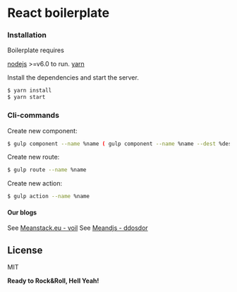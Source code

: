 # React boilerplate

### Installation

Boilerplate requires 

  [nodejs](https://nodejs.org/en/) >=v6.0 to run.
  [yarn](https://yarnpkg.com/lang/en/)

Install the dependencies and start the server.

```sh
$ yarn install
$ yarn start
```

### Cli-commands

Create new component:
```sh
$ gulp component --name %name ( gulp component --name %name --dest %dest)
```

Create new route:
```sh
$ gulp route --name %name
```

Create new action:
```sh
$ gulp action --name %name
```


#### Our blogs

See [Meanstack.eu - voil](http://meanstack.eu/)
See [Meandjs - ddosdor](http://meandjs.com/)

License
----

MIT


**Ready to Rock&Roll, Hell Yeah!**